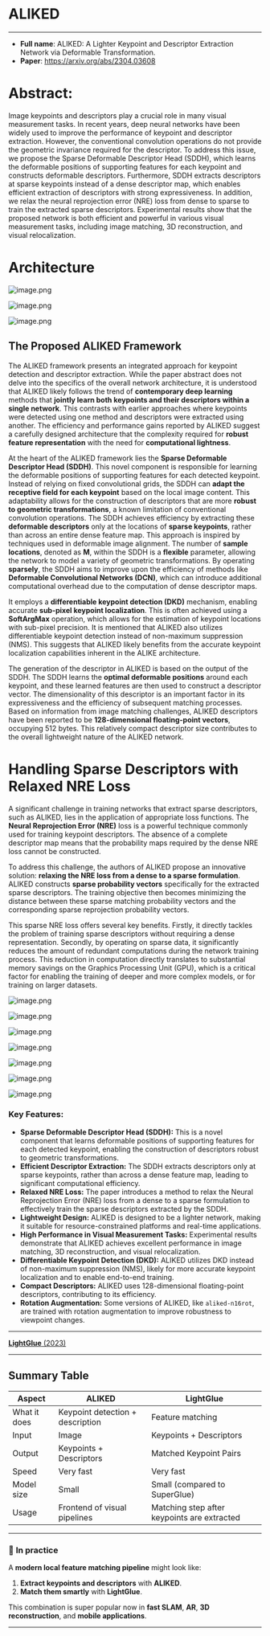 # ALIKED

---

- **Full name**: ALIKED: A Lighter Keypoint and Descriptor Extraction Network via Deformable Transformation.
- **Paper**: https://arxiv.org/abs/2304.03608

# **Abstract:**

Image keypoints and descriptors play a crucial role in many visual measurement tasks. In recent years, deep neural networks have been widely used to improve the performance of keypoint and descriptor extraction. However, the conventional convolution operations do not provide the geometric invariance required for the descriptor. To address this issue, we propose the Sparse Deformable Descriptor Head (SDDH), which learns the deformable positions of supporting features for each keypoint and constructs deformable descriptors. Furthermore, SDDH extracts descriptors at sparse keypoints instead of a dense descriptor map, which enables efficient extraction of descriptors with strong expressiveness. In addition, we relax the neural reprojection error (NRE) loss from dense to sparse to train the extracted sparse descriptors. Experimental results show that the proposed network is both efficient and powerful in various visual measurement tasks, including image matching, 3D reconstruction, and visual relocalization.

# Architecture

![image.png](images/ALIKED%201e471bdab3cf80d496ecea3e5421f167/image.png)

![image.png](images/ALIKED%201e471bdab3cf80d496ecea3e5421f167/image%201.png)

![image.png](images/ALIKED%201e471bdab3cf80d496ecea3e5421f167/image%202.png)

## The Proposed ALIKED Framework

The ALIKED framework presents an integrated approach for keypoint detection and descriptor extraction. While the paper abstract does not delve into the specifics of the overall network architecture, it is understood that ALIKED likely follows the trend of **contemporary deep learning** methods that **jointly learn both keypoints and their descriptors within a single network**. This contrasts with earlier approaches where keypoints were detected using one method and descriptors were extracted using another. The efficiency and performance gains reported by ALIKED suggest a carefully designed architecture that the complexity required for **robust feature representation** with the need for **computational lightness**.

At the heart of the ALIKED framework lies the **Sparse Deformable Descriptor Head (SDDH)**. This novel component is responsible for learning the deformable positions of supporting features for each detected keypoint. Instead of relying on fixed convolutional grids, the SDDH can **adapt the receptive field for each keypoint** based on the local image content. This adaptability allows for the construction of descriptors that are more **robust to geometric transformations**, a known limitation of conventional convolution operations. The SDDH achieves efficiency by extracting these **deformable descriptors** only at the locations of **sparse keypoints**, rather than across an entire dense feature map. This approach is inspired by techniques used in deformable image alignment. The number of **sample locations**, denoted as **M**, within the SDDH is a **flexible** parameter, allowing the network to model a variety of geometric transformations. By operating **sparsely**, the SDDH aims to improve upon the efficiency of methods like **Deformable Convolutional Networks (DCN)**, which can introduce additional computational overhead due to the computation of dense descriptor maps.

It employs a **differentiable keypoint detection (DKD)** mechanism, enabling accurate **sub-pixel keypoint localization**. This is often achieved using a **SoftArgMax** operation, which allows for the estimation of keypoint locations with sub-pixel precision. It is mentioned that ALIKED also utilizes differentiable keypoint detection instead of non-maximum suppression (NMS). This suggests that ALIKED likely benefits from the accurate keypoint localization capabilities inherent in the ALIKE architecture.

The generation of the descriptor in ALIKED is based on the output of the SDDH. The SDDH learns the **optimal deformable positions** around each keypoint, and these learned features are then used to construct a descriptor vector. The dimensionality of this descriptor is an important factor in its expressiveness and the efficiency of subsequent matching processes. Based on information from image matching challenges, ALIKED descriptors have been reported to be **128-dimensional floating-point vectors**, occupying 512 bytes. This relatively compact descriptor size contributes to the overall lightweight nature of the ALIKED network.

# Handling Sparse Descriptors with Relaxed NRE Loss

A significant challenge in training networks that extract sparse descriptors, such as ALIKED, lies in the application of appropriate loss functions. The **Neural Reprojection Error (NRE)** loss is a powerful technique commonly used for training keypoint descriptors. The absence of a complete descriptor map means that the probability maps required by the dense NRE loss cannot be constructed.

To address this challenge, the authors of ALIKED propose an innovative solution: **relaxing the NRE loss from a dense to a sparse formulation**. ALIKED constructs **sparse probability vectors** specifically for the extracted sparse descriptors. The training objective then becomes minimizing the distance between these sparse matching probability vectors and the corresponding sparse reprojection probability vectors.  

This sparse NRE loss offers several key benefits. Firstly, it directly tackles the problem of training sparse descriptors without requiring a dense representation. Secondly, by operating on sparse data, it significantly reduces the amount of redundant computations during the network training process. This reduction in computation directly translates to substantial memory savings on the Graphics Processing Unit (GPU), which is a critical factor for enabling the training of deeper and more complex models, or for training on larger datasets.

![image.png](images/ALIKED%201e471bdab3cf80d496ecea3e5421f167/image%203.png)

![image.png](images/ALIKED%201e471bdab3cf80d496ecea3e5421f167/image%204.png)

![image.png](images/ALIKED%201e471bdab3cf80d496ecea3e5421f167/image%205.png)

![image.png](images/ALIKED%201e471bdab3cf80d496ecea3e5421f167/image%206.png)

![image.png](images/ALIKED%201e471bdab3cf80d496ecea3e5421f167/image%207.png)

![image.png](images/ALIKED%201e471bdab3cf80d496ecea3e5421f167/image%208.png)

![image.png](images/ALIKED%201e471bdab3cf80d496ecea3e5421f167/image%209.png)

### Key Features:

- **Sparse Deformable Descriptor Head (SDDH):** This is a novel component that learns deformable positions of supporting features for each detected keypoint, enabling the construction of descriptors robust to geometric transformations.
- **Efficient Descriptor Extraction:** The SDDH extracts descriptors only at sparse keypoints, rather than across a dense feature map, leading to significant computational efficiency.
- **Relaxed NRE Loss:** The paper introduces a method to relax the Neural Reprojection Error (NRE) loss from a dense to a sparse formulation to effectively train the sparse descriptors extracted by the SDDH.
- **Lightweight Design:** ALIKED is designed to be a lighter network, making it suitable for resource-constrained platforms and real-time applications.
- **High Performance in Visual Measurement Tasks:** Experimental results demonstrate that ALIKED achieves excellent performance in image matching, 3D reconstruction, and visual relocalization.
- **Differentiable Keypoint Detection (DKD):** ALIKED utilizes DKD instead of non-maximum suppression (NMS), likely for more accurate keypoint localization and to enable end-to-end training.
- **Compact Descriptors:** ALIKED uses 128-dimensional floating-point descriptors, contributing to its efficiency.
- **Rotation Augmentation:** Some versions of ALIKED, like `aliked-n16rot`, are trained with rotation augmentation to improve robustness to viewpoint changes.

---

[**LightGlue** (2023)](https://www.notion.so/LightGlue-2023-1e471bdab3cf80f8b21ffa28abf8da00?pvs=21)

---

## **Summary Table**

| Aspect | ALIKED | LightGlue |
| --- | --- | --- |
| What it does | Keypoint detection + description | Feature matching |
| Input | Image | Keypoints + Descriptors |
| Output | Keypoints + Descriptors | Matched Keypoint Pairs |
| Speed | Very fast | Very fast |
| Model size | Small | Small (compared to SuperGlue) |
| Usage | Frontend of visual pipelines | Matching step after keypoints are extracted |

---

### 🚀 **In practice**

A **modern local feature matching pipeline** might look like:

1. **Extract keypoints and descriptors** with **ALIKED**.
2. **Match them smartly** with **LightGlue**.

This combination is super popular now in **fast SLAM**, **AR**, **3D reconstruction**, and **mobile applications**.

---